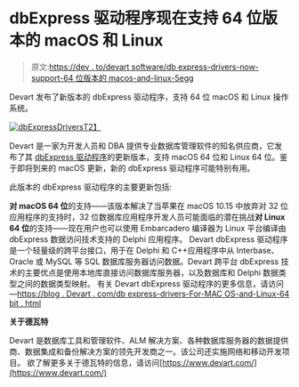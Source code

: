 # dbExpress 驱动程序现在支持 64 位版本的 macOS 和 Linux

> 原文:[https://dev . to/devart software/db express-drivers-now-support-64 位版本的 macos-and-linux-5egg](https://dev.to/devartsoftware/dbexpress-drivers-now-support-64-bit-versions-of-macos-and-linux-5egg)

Devart 发布了新版本的 dbExpress 驱动程序，支持 64 位 macOS 和 Linux 操作系统。

[![dbExpressDrivers](../Images/409c340b327e7d740d24d6264c148e74.png)T2】](https://res.cloudinary.com/practicaldev/image/fetch/s--S-dNG316--/c_limit%2Cf_auto%2Cfl_progressive%2Cq_auto%2Cw_880/https://i.ibb.co/MN3d0CR/db-Express.png)

Devart 是一家为开发人员和 DBA 提供专业数据库管理软件的知名供应商，它发布了其 [dbExpress 驱动程序](https://www.devart.com/dbx/)的更新版本，支持 macOS 64 位和 Linux 64 位。鉴于即将到来的 macOS 更新，新的 dbExpress 驱动程序可能特别有用。

此版本的 dbExpress 驱动程序的主要更新包括:

**对 macOS 64 位**的支持——该版本解决了当苹果在 macOS 10.15
中放弃对 32 位应用程序的支持时，32 位数据库应用程序开发人员可能面临的潜在挑战**对 Linux 64 位**的支持——现在用户也可以使用 Embarcadero 编译器为 Linux 平台编译由 dbExpress 数据访问技术支持的 Delphi 应用程序。
Devart dbExpress 驱动程序是一个轻量级的跨平台接口，用于在 Delphi 和 C++应用程序中从 Interbase、Oracle 或 MySQL 等 SQL 数据库服务器访问数据。Devart 跨平台 dbExpress 技术的主要优点是使用本地库直接访问数据库服务器，以及数据库和 Delphi 数据类型之间的数据类型映射。
有关 Devart dbExpress 驱动程序的更多信息，请访问—[https://blog . Devart . com/db express-drivers-For-MAC OS-and-Linux-64 bit . html](https://blog.devart.com/dbexpress-drivers-for-macos-and-linux-64bit.html)

**关于德瓦特**

Devart 是数据库工具和管理软件、ALM 解决方案、各种数据库服务器的数据提供商、数据集成和备份解决方案的领先开发商之一。该公司还实施网络和移动开发项目。
欲了解更多关于德瓦特的信息，请访问[https://www.devart.com/](https://www.devart.com/)